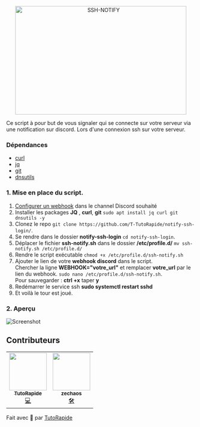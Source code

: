 <p align="center">
<img alt="SSH-NOTIFY" src="https://i.ibb.co/JvngrD9/ssh.png" width="457" height="289" >
</p>

Ce script à pour but de vous signaler qui se connecte sur votre serveur via une notification sur discord. Lors d'une connexion ssh sur votre serveur.

### Dépendances

- [curl](https://curl.se)
- [jq](https://stedolan.github.io/jq/)
- [git](https://git-scm.com)
- [dnsutils](https://phoenixnap.com/kb/linux-dig-command-examples#:~:text=The%20dig%20command%20in%20Linux,used%20to%20display%20DNS%20information.)

### 1. Mise en place du script.

1. [Configurer un webhook](https://support.discord.com/hc/en-us/articles/228383668-Intro-to-Webhooks) dans le channel Discord souhaité
2. Installer les packages **JQ** , **curl**, **git** `sudo apt install jq curl git dnsutils -y`
3. Clonez le repo `git clone https://github.com/T-TutoRapide/notify-ssh-login/`. 
5. Se rendre dans le dossier **notify-ssh-login** `cd notify-ssh-login`.
6. Déplacer le fichier **ssh-notify.sh** dans le dossier **/etc/profile.d/** `mv ssh-notify.sh /etc/profile.d/`
7. Rendre le script exécutable `chmod +x /etc/profile.d/ssh-notify.sh`
8. Ajouter le lien de votre **webhook discord** dans le script.  
Chercher la ligne **WEBHOOK="votre_url"** et remplacer **votre_url** par le lien du webhook. `sudo nano /etc/profile.d/ssh-notify.sh`.  
Pour sauvegarder : **ctrl +x** taper **y**  
9. Redémarrer le service ssh **sudo systemctl restart sshd**
10. Et voilà le tour est joué.

### 2. Aperçu 

![Screenshot](https://i.ibb.co/PcJxGD7/image.png)


## Contributeurs

<table>
  <tr>
    <td align="center"><a href="https://www.youtube.com/TutoRapide"><img src="https://yt3.ggpht.com/ytc/AAUvwngzJkJHJEWz421NQonqJzaAlthI8DXuQaYJ4_002A=s900-c-k-c0x00ffffff-no-rj" width="100px;" alt=""/><br /><sub><b>TutoRapide</b></sub></a><br /><a href="https://www.youtube.com/TutoRapide" title="Code">💻</a></td>
    <td align="center"><a href="https://github.com/zechaos031"><img src="https://avatars3.githubusercontent.com/u/36123003?s=460&u=5c8732865f47d449e348a79524ce455bb2f0c4cf&v=4" width="100px;" alt=""/><br /><sub><b>zechaos</b></sub></a><br /><a href="https://github.com/zechaos031" title="Contributeur">🛠️</a></td>
  </tr>
</table>

Fait avec 💖 par [TutoRapide](https://discord.gg/YM9XTZP)
